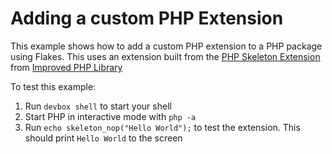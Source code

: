 # Adding a custom PHP Extension

This example shows how to add a custom PHP extension to a PHP package using Flakes. This uses an extension built from the [PHP Skeleton Extension](https://github.com/improved-php-library/skeleton-php-ext) from [Improved PHP Library](https://github.com/improved-php-library)

To test this example:

1. Run `devbox shell` to start your shell
2. Start PHP in interactive mode with `php -a`
3. Run `echo skeleton_nop("Hello World");` to test the extension. This should print `Hello World` to the screen
